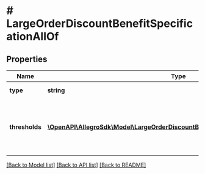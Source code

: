 # # LargeOrderDiscountBenefitSpecificationAllOf

## Properties

Name | Type | Description | Notes
------------ | ------------- | ------------- | -------------
**type** | **string** |  | [optional] [default to 'LARGE_ORDER_DISCOUNT']
**thresholds** | [**\OpenAPI\AllegroSdk\Model\LargeOrderDiscountBenefitSpecificationAllOfThresholds[]**](LargeOrderDiscountBenefitSpecificationAllOfThresholds.md) | List of order discount thresholds. A threshold with a higher orderValue.lowerBound.amount than another one must also have a higher discount.percentage. |

[[Back to Model list]](../../README.md#models) [[Back to API list]](../../README.md#endpoints) [[Back to README]](../../README.md)
